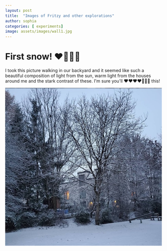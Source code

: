 ```yaml
---
layout: post
title:  "Images of Fritzy and other explorations"
author: sophia
categories: [ experiments]
image: assets/images/wall1.jpg
---
```


# First snow! ❤💖🤷‍♂️

I took this picture walking in our backyard and it seemed like such a beautiful composition of light from the sun, warm light from the houses around me and the stark contrast of these. I'm sure you'll ❤❤❤❤💖💖💖 this!

![imageassets](../assets/images/snow1.jpg)